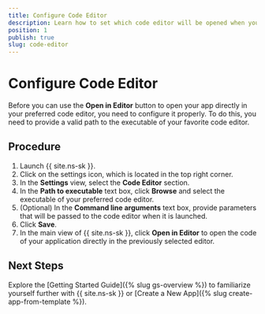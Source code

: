 ```yaml
---
title: Configure Code Editor
description: Learn how to set which code editor will be opened when you click the "Open in Editor" button.
position: 1
publish: true
slug: code-editor
---
```


# Configure Code Editor

Before you can use the **Open in Editor** button to open your app directly in your preferred code editor, you need to configure it properly. To do this, you need to provide a valid path to the executable of your favorite code editor. 

## Procedure

1. Launch {{ site.ns-sk }}.
1. Click on the settings icon, which is located in the top right corner.
1. In the **Settings** view, select the **Code Editor** section.
1. In the **Path to executable** text box, click **Browse** and select the executable of your preferred code editor.
1. (Optional) In the **Command line arguments** text box, provide parameters that will be passed to the code editor when it is launched. 
1. Click **Save**.
1. In the main view of {{ site.ns-sk }}, click **Open in Editor** to open the code of your application directly in the previously selected editor.

## Next Steps

Explore the [Getting Started Guide]({% slug gs-overview %}) to familiarize yourself further with {{ site.ns-sk }} or [Create a New App]({% slug create-app-from-template %}).